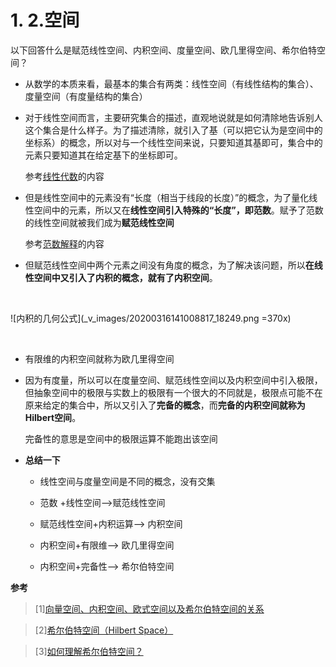 # 1. 2.空间
以下回答什么是赋范线性空间、内积空间、度量空间、欧几里得空间、希尔伯特空间？

* 从数学的本质来看，最基本的集合有两类：线性空间（有线性结构的集合）、度量空间（有度量结构的集合）

* 对于线性空间而言，主要研究集合的描述，直观地说就是如何清除地告诉别人这个集合是什么样子。为了描述清除，就引入了基（可以把它认为是空间中的坐标系）的概念，所以对与一个线性空间来说，只要知道其基即可，集合中的元素只要知道其在给定基下的坐标即可。

    参考[线性代数](../补充数学知识/4.线性代数.md)的内容

* 但是线性空间中的元素没有“长度（相当于线段的长度）”的概念，为了量化线性空间中的元素，所以又在**线性空间引入特殊的“长度”，即范数**。赋予了范数的线性空间就被我们成为**赋范线性空间**

    参考[范数解释](../第一章%20统计学习方法概论/4.范数.md)的内容

     
     
* 但赋范线性空间中两个元素之间没有角度的概念，为了解决该问题，所以**在线性空间中又引入了内积的概念，就有了内积空间**。

<br>

![内积的几何公式](_v_images/20200316141008817_18249.png =370x)

<br>

* 有限维的内积空间就称为欧几里得空间

* 因为有度量，所以可以在度量空间、赋范线性空间以及内积空间中引入极限，但抽象空间中的极限与实数上的极限有一个很大的不同就是，极限点可能不在原来给定的集合中，所以又引入了**完备的概念**，而**完备的内积空间就称为Hilbert空间**。
    
    完备性的意思是空间中的极限运算不能跑出该空间
    
    
* **总结一下**
    * 线性空间与度量空间是不同的概念，没有交集
    
    * 范数 +线性空间⟶赋范线性空间 
   
    * 赋范线性空间+内积运算⟶ 内积空间
   
   * 内积空间+有限维⟶ 欧几里得空间
   
   * 内积空间+完备性⟶ 希尔伯特空间


**参考**

>[1][向量空间、内积空间、欧式空间以及希尔伯特空间的关系](https://blog.csdn.net/lulu950817/article/details/80424288)

> [2][希尔伯特空间（Hilbert Space）](https://blog.csdn.net/lanchunhui/article/details/53032076)

> [3][如何理解希尔伯特空间？](https://www.zhihu.com/question/19967778)
